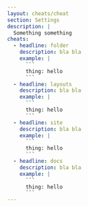 ```yaml
---
layout: cheats/cheat
section: Settings
description: |
  Something something
cheats:
  - headline: folder
    description: bla bla
    example: |
      ```
      thing: hello
      ```
  - headline: layouts
    description: bla bla
    example: |
      ```
      thing: hello
      ```
  - headline: site
    description: bla bla
    example: |
      ```
      thing: hello
      ```
  - headline: docs
    description: bla bla
    example: |
      ```
      thing: hello
      ```
---
```

